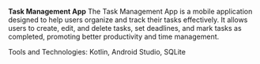 **Task Management App**
The Task Management App is a mobile application designed to help users organize and track their tasks effectively. It allows users to create, edit, and delete tasks, set deadlines, and mark tasks as completed, promoting better productivity and time management.

Tools and Technologies: Kotlin, Android Studio, SQLite
